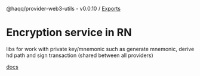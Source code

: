 @haqq/provider-web3-utils - v0.0.10 / [Exports](modules.md)

# Encryption service in RN

libs for work with private key/mnemonic such as generate mnemonic, derive hd path and sign transaction (shared between all providers)

[docs](https://github.com/haqq-network/haqq-wallet-provider-web3-utils/blob/main/docs/modules.md)
